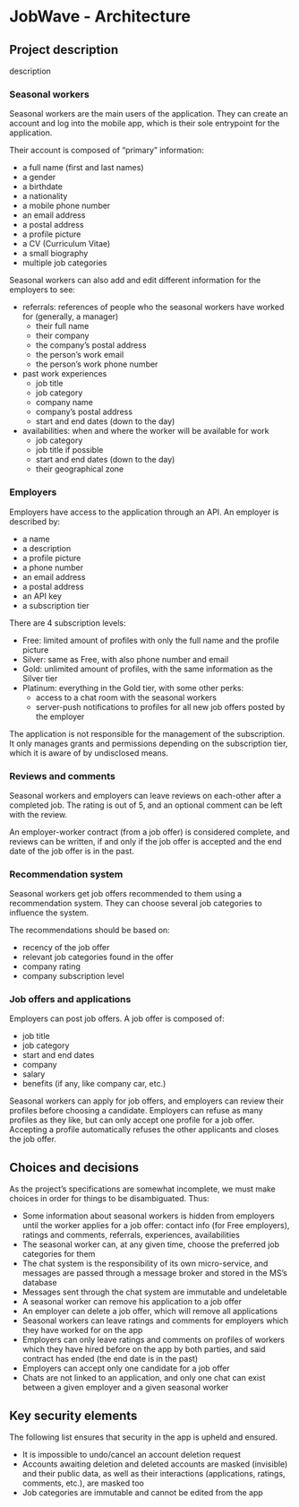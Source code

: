 # JobWave - Architecture

## Project description

description

### Seasonal workers

Seasonal workers are the main users of the application. They can create an account and log into the mobile app, which is
their sole entrypoint for the application.

Their account is composed of “primary” information:

- a full name (first and last names)
- a gender
- a birthdate
- a nationality
- a mobile phone number
- an email address
- a postal address
- a profile picture
- a CV (Curriculum Vitae)
- a small biography
- multiple job categories

Seasonal workers can also add and edit different information for the employers to see:

- referrals: references of people who the seasonal workers have worked for (generally, a manager)
  - their full name
  - their company
  - the company’s postal address
  - the person’s work email
  - the person’s work phone number
- past work experiences
  - job title
  - job category
  - company name
  - company’s postal address
  - start and end dates (down to the day)
- availabilities: when and where the worker will be available for work
  - job category
  - job title if possible
  - start and end dates (down to the day)
  - their geographical zone

### Employers

Employers have access to the application through an API. An employer is described by:

- a name
- a description
- a profile picture
- a phone number
- an email address
- a postal address
- an API key
- a subscription tier

There are 4 subscription levels:

- Free: limited amount of profiles with only the full name and the profile picture
- Silver: same as Free, with also phone number and email
- Gold: unlimited amount of profiles, with the same information as the Silver tier
- Platinum: everything in the Gold tier, with some other perks:
  - access to a chat room with the seasonal workers
  - server-push notifications to profiles for all new job offers posted by the employer

The application is not responsible for the management of the subscription. It only manages grants and permissions depending on the subscription tier, which it is aware of by undisclosed means.

### Reviews and comments

Seasonal workers and employers can leave reviews on each-other after a completed job.
The rating is out of 5, and an optional comment can be left with the review.

An employer-worker contract (from a job offer) is considered complete, and reviews can be written, if and only if the job offer is accepted and the end date of the job offer is in the past.

### Recommendation system

Seasonal workers get job offers recommended to them using a recommendation system. They can choose several job categories to influence the system.

The recommendations should be based on:
- recency of the job offer
- relevant job categories found in the offer
- company rating
- company subscription level

### Job offers and applications

Employers can post job offers. A job offer is composed of:

- job title
- job category
- start and end dates
- company
- salary
- benefits (if any, like company car, etc.)

Seasonal workers can apply for job offers, and employers can review their profiles before choosing a candidate. Employers can refuse as many profiles as they like, but can only accept one profile for a job offer. Accepting a profile automatically refuses the other applicants and closes the job offer.

## Choices and decisions

As the project’s specifications are somewhat incomplete, we must make choices in order for things to be disambiguated.
Thus:

- Some information about seasonal workers is hidden from employers until the worker applies for a job offer: contact info (for Free employers), ratings and comments, referrals, experiences, availabilities
- The seasonal worker can, at any given time, choose the preferred job categories for them
- The chat system is the responsibility of its own micro-service, and messages are passed through a message broker and
  stored in the MS’s database
- Messages sent through the chat system are immutable and undeletable
- A seasonal worker can remove his application to a job offer
- An employer can delete a job offer, which will remove all applications
- Seasonal workers can leave ratings and comments for employers which they have worked for on the app
- Employers can only leave ratings and comments on profiles of workers which they have hired before on the app
  by both parties, and said contract has ended (the end date is in the past)
- Employers can accept only one candidate for a job offer
- Chats are not linked to an application, and only one chat can exist between a given employer and a given seasonal worker

## Key security elements

The following list ensures that security in the app is upheld and ensured.

- It is impossible to undo/cancel an account deletion request
- Accounts awaiting deletion and deleted accounts are masked (invisible) and their public data, as well as their
  interactions (applications, ratings, comments, etc.), are masked too
- Job categories are immutable and cannot be edited from the app
